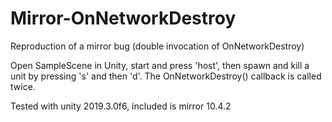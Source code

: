 # Mirror-OnNetworkDestroy
Reproduction of a mirror bug (double invocation of OnNetworkDestroy)


Open SampleScene in Unity, start and press 'host', then spawn and kill a unit by pressing 's' and then 'd'. The OnNetworkDestroy() callback is called twice.

Tested with unity 2019.3.0f6, included is mirror 10.4.2